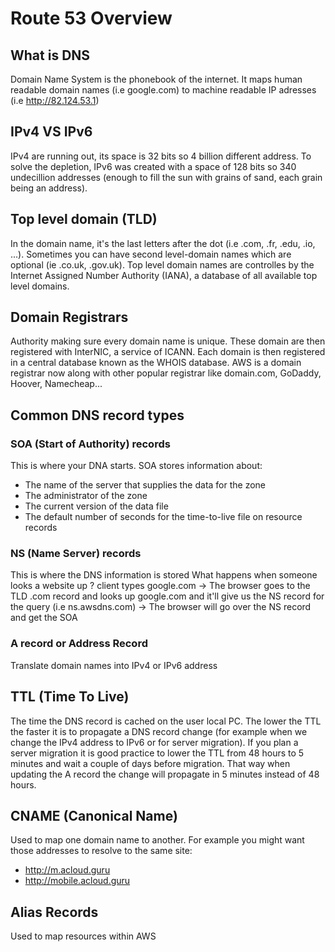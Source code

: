 # Route 53 Overview
## What is DNS
Domain Name System is the phonebook of the internet. It maps human readable domain names (i.e google.com) to machine readable IP adresses (i.e http://82.124.53.1)
## IPv4 VS IPv6
IPv4 are running out, its space is 32 bits so 4 billion different address. To solve the depletion, IPv6 was created with a space of 128 bits so 340 undecillion addresses (enough to fill the sun with grains of sand, each grain being an address).
## Top level domain (TLD)
In the domain name, it's the last letters after the dot (i.e .com, .fr, .edu, .io, ...). Sometimes you can have second level-domain names which are optional (ie .co.uk, .gov.uk). 
Top level domain names are controlles by the Internet Assigned Number Authority (IANA), a database of all available top level domains.
## Domain Registrars
Authority making sure every domain name is unique. These domain are then registered with InterNIC, a service of ICANN. Each domain is then registered in a central database known as the WHOIS database. AWS is a domain registrar now along with other popular registrar like domain.com, GoDaddy, Hoover, Namecheap...
## Common DNS record types
### SOA (Start of Authority) records
This is where your DNA starts.
SOA stores information about:
- The name of the server that supplies the data for the zone
- The administrator of the zone
- The current version of the data file
- The default number of seconds for the time-to-live file on resource records

### NS (Name Server) records
This is where the DNS information is stored 
What happens when someone looks a website up ?
client types google.com -> The browser goes to the TLD .com record and looks up google.com and it'll give us the NS record for the query (i.e ns.awsdns.com) -> The browser will go over the NS record and get the SOA

### A record or Address Record
Translate domain names into IPv4 or IPv6 address

## TTL (Time To Live)
The time the DNS record is cached on the user local PC. The lower the TTL the faster it is to propagate a DNS record change (for example when we change the IPv4 address to IPv6 or for server migration). If you plan a server migration it is good practice to lower the TTL from 48 hours to 5 minutes and wait a couple of days before migration. That way when updating the A record the change will propagate in 5 minutes instead of 48 hours.

## CNAME (Canonical Name)
Used to map one domain name to another. For example you might want those addresses to resolve to the same site:
- http://m.acloud.guru
- http://mobile.acloud.guru

## Alias Records
Used to map resources within AWS